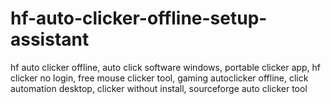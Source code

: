 # hf-auto-clicker-offline-setup-assistant
hf auto clicker offline, auto click software windows, portable clicker app, hf clicker no login, free mouse clicker tool, gaming autoclicker offline, click automation desktop, clicker without install, sourceforge auto clicker tool
